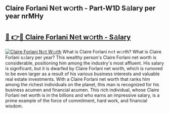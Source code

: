 ## Claire Forlani N𝚎t w𝚘rth - Part-W1D S𝚊lary per year nrMHy

# <h2><a href="http://gc574y.nevu.top/?p=Claire+Forlani">🔗 👉🔴 Claire Forlani N𝚎t w𝚘rth - S𝚊lary</a></h2>

[![Claire Forlani N𝚎t W𝚘rth](https://i.imgur.com/Oavwk0R.jpeg)](http://gc574y.nevu.top/?p=Claire+Forlani)
What is Claire Forlani n𝚎t w𝚘rth? What is Claire Forlani s𝚊lary per year?
This wealthy person's Claire Forlani net worth is considerable, positioning him among the industry's most affluent. His salary is significant, but it is dwarfed by Claire Forlani net worth, which is rumored to be even larger as a result of his various business interests and valuable real estate investments. With a Claire Forlani net worth that ranks him among the richest individuals on the planet, this man is recognized for his business acumen and financial acumen. This rich individual, whose Claire Forlani net worth is in the billions and who earns an impressive salary, is a prime example of the force of commitment, hard work, and financial wisdom.
